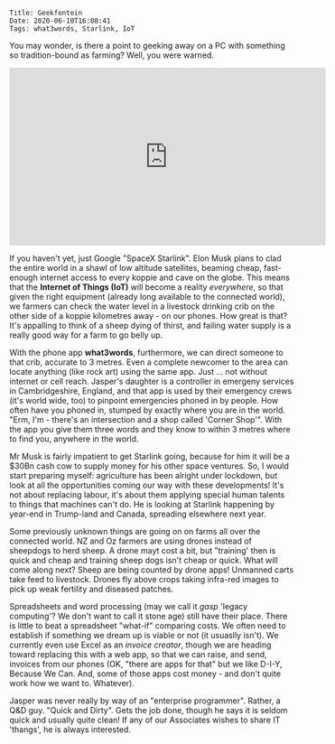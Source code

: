     Title: Geekfontein
    Date: 2020-06-10T16:08:41
    Tags: what3words, Starlink, IoT

You may wonder, is there a point to geeking away on a PC with something so tradition-bound as farming? Well, you were warned.

<iframe width="560" height="315" src="https://www.youtube.com/embed/e7qQ6_RV4VQ?start=120" frameborder="0" allow="accelerometer; autoplay; encrypted-media; gyroscope; picture-in-picture" allowfullscreen></iframe>

If you haven't yet, just Google "SpaceX Starlink". Elon Musk plans to clad the entire world in a shawl of low altitude satellites, beaming  cheap, fast-enough internet access to every koppie and cave on the globe. This means that the **Internet of 
Things (IoT)** will become a reality _everywhere_, so that given the right equipment (already long available to the connected world), we farmers can check the water level in a livestock drinking crib on the other side of a koppie kilometres away - on our phones. How great is that? It's appalling to think of a sheep dying of thirst, and failing water supply is a really good way for a farm to go belly up. 

With the phone app **what3words**, furthermore, we can direct someone to that crib, accurate to 3 metres. Even a complete newcomer to the area can locate anything (like rock art) using the same app. Just ... not without internet or cell reach. Jasper's daughter is a controller in emergeny services in Cambridgeshire, England, and that app is used by their emergency crews (it's world wide, too) to pinpoint emergencies phoned in by people. How often have you phoned in, stumped by exactly where you are in the world. "Erm, I'm - there's an intersection and a shop called 'Corner Shop'". With the app you give them three words and they know to within 3 metres where to find you, anywhere in the world.

<!-- more -->

Mr Musk is fairly impatient to get Starlink going, because for him it will be a $30Bn cash cow to supply money for his other space ventures. So, I would start preparing myself: agriculture has been alright under lockdown, but look at all the opportunities coming our way with these developments! It's not about replacing labour, it's about them applying special human talents to things that machines can't do. He is looking at Starlink happening by year-end in Trump-land and Canada, spreading elsewhere next year. 

Some previously unknown things are going on on farms all over the connected world. NZ and Oz farmers are using drones instead of sheepdogs to herd sheep. A drone mayt cost a bit, but "training' then is quick and cheap and training sheep dogs isn't cheap or quick. What will come along next? Sheep are being counted by drone apps! Unmanned carts take feed to livestock. Drones fly above crops taking infra-red images to pick up weak fertility and diseased patches.  

Spreadsheets and word processing (may we call it *gasp* 'legacy computing'? We don't want to call it stone age) still have their place. There is little to beat a spreadsheet "what-if" comparing costs. We often need to establish if something we dream up is viable or not (it usuaslly isn't). We currently even use Excel as an _invoice creator_, though we are heading toward replacing this with a web app, so that we can raise, and send, invoices from our phones (OK, "there are apps for that" but we like D-I-Y, Because We Can. And, some of those apps cost money - and don't quite work how we want to. Whatever). 

Jasper was never really by way of an "enterprise programmer". Rather, a Q&D guy. "Quick and Dirty". Gets the job done, though he says it is seldom quick and usually quite clean! If any of our Associates wishes to share IT 'thangs', he is always interested.


